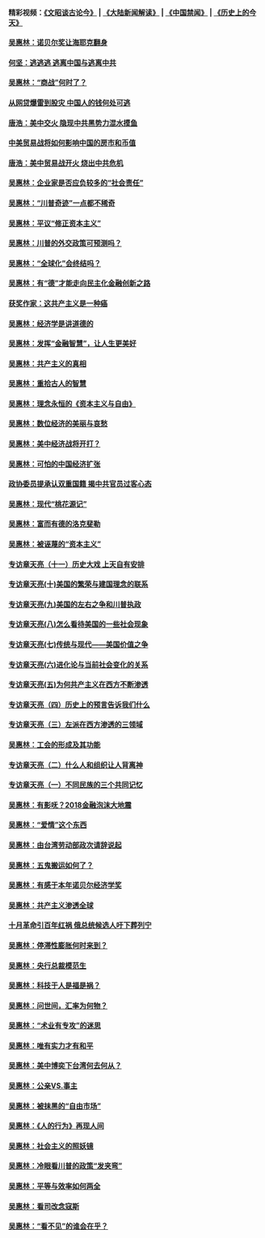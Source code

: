 #### 精彩视频：[《文昭谈古论今》](https://github.com/gfw-breaker/wenzhao/blob/master/README.md?t=12250631) | [《大陆新闻解读》](https://github.com/gfw-breaker/ntdtv-comedy/blob/master/README.md?t=12250631) | [《中国禁闻》](https://github.com/gfw-breaker/ntdtv-news/blob/master/README.md?t=12250631) | [《历史上的今天》](https://github.com/gfw-breaker/today-in-history/blob/master/README.md?t=12250631) 

#### [吴惠林：诺贝尔奖让海耶克翻身](../pages/nsc423/n10890049.md?t=12250631) 

#### [何坚：逃逃逃 逃离中国与逃离中共](../pages/nsc423/n10592891.md?t=12250631) 

#### [吴惠林：“商战”何时了？](../pages/nsc423/n10573558.md?t=12250631) 

#### [从网贷爆雷到股灾 中国人的钱何处可逃](../pages/nsc423/n10572800.md?t=12250631) 

#### [唐浩：美中交火 隐现中共黑势力混水摸鱼](../pages/nsc423/n10544040.md?t=12250631) 

#### [中美贸易战将如何影响中国的房市和币值](../pages/nsc423/n10543697.md?t=12250631) 

#### [唐浩：美中贸易战开火 烧出中共危机](../pages/nsc423/n10540126.md?t=12250631) 

#### [吴惠林：企业家是否应负较多的“社会责任”](../pages/nsc423/n10535022.md?t=12250631) 

#### [吴惠林：“川普奇迹”一点都不稀奇](../pages/nsc423/n10512808.md?t=12250631) 

#### [吴惠林：平议“修正资本主义”](../pages/nsc423/n10495724.md?t=12250631) 

#### [吴惠林：川普的外交政策可预测吗？](../pages/nsc423/n10462387.md?t=12250631) 

#### [吴惠林：“全球化”会终结吗？](../pages/nsc423/n10452838.md?t=12250631) 

#### [吴惠林：有“德”才能走向民主化金融创新之路](../pages/nsc423/n10432292.md?t=12250631) 

#### [获奖作家：这共产主义是一种癌](../pages/nsc423/n10431541.md?t=12250631) 

#### [吴惠林：经济学是讲道德的](../pages/nsc423/n10398014.md?t=12250631) 

#### [吴惠林：发挥“金融智慧”，让人生更美好](../pages/nsc423/n10375019.md?t=12250631) 

#### [吴惠林：共产主义的真相](../pages/nsc423/n10351394.md?t=12250631) 

#### [吴惠林：重拾古人的智慧](../pages/nsc423/n10337691.md?t=12250631) 

#### [吴惠林：理念永恒的《资本主义与自由》](../pages/nsc423/n10316274.md?t=12250631) 

#### [吴惠林：数位经济的美丽与哀愁](../pages/nsc423/n10292946.md?t=12250631) 

#### [吴惠林：美中经济战将开打？](../pages/nsc423/n10258825.md?t=12250631) 

#### [吴惠林：可怕的中国经济扩张](../pages/nsc423/n10219147.md?t=12250631) 

#### [政协委员提承认双重国籍 揭中共官员过客心态](../pages/nsc423/n10208809.md?t=12250631) 

#### [吴惠林：现代“桃花源记”](../pages/nsc423/n10185234.md?t=12250631) 

#### [吴惠林：富而有德的洛克斐勒](../pages/nsc423/n10142264.md?t=12250631) 

#### [吴惠林：被诬蔑的“资本主义”](../pages/nsc423/n10124816.md?t=12250631) 

#### [专访章天亮（十一）历史大戏 上天自有安排](../pages/nsc423/n10094905.md?t=12250631) 

#### [专访章天亮(十)美国的繁荣与建国理念的联系](../pages/nsc423/n10094899.md?t=12250631) 

#### [专访章天亮(九)美国的左右之争和川普执政](../pages/nsc423/n10094889.md?t=12250631) 

#### [专访章天亮(八)怎么看待美国的一些社会现象](../pages/nsc423/n10094857.md?t=12250631) 

#### [专访章天亮(七)传统与现代——美国价值之争](../pages/nsc423/n10093140.md?t=12250631) 

#### [专访章天亮(六)进化论与当前社会变化的关系](../pages/nsc423/n10092036.md?t=12250631) 

#### [专访章天亮(五)为何共产主义在西方不断渗透](../pages/nsc423/n10083620.md?t=12250631) 

#### [专访章天亮（四）历史上的预言告诉我们什么](../pages/nsc423/n10083606.md?t=12250631) 

#### [专访章天亮（三）左派在西方渗透的三领域](../pages/nsc423/n10081115.md?t=12250631) 

#### [吴惠林：工会的形成及其功能](../pages/nsc423/n10080633.md?t=12250631) 

#### [专访章天亮（二）什么人和组织让人背离神](../pages/nsc423/n10076637.md?t=12250631) 

#### [专访章天亮（一）不同民族的三个共同记忆](../pages/nsc423/n10074188.md?t=12250631) 

#### [吴惠林：有影呒？2018金融泡沫大地震](../pages/nsc423/n10040534.md?t=12250631) 

#### [吴惠林：“爱情”这个东西](../pages/nsc423/n10019423.md?t=12250631) 

#### [吴惠林：由台湾劳动部政次请辞说起](../pages/nsc423/n9979679.md?t=12250631) 

#### [吴惠林：五鬼搬运如何了？](../pages/nsc423/n9925338.md?t=12250631) 

#### [吴惠林：有感于本年诺贝尔经济学奖](../pages/nsc423/n9871883.md?t=12250631) 

#### [吴惠林：共产主义渗透全球](../pages/nsc423/n9812748.md?t=12250631) 

#### [十月革命引百年红祸 俄总统候选人吁下葬列宁](../pages/nsc423/n9810182.md?t=12250631) 

#### [吴惠林：停滞性膨胀何时来到？](../pages/nsc423/n9764136.md?t=12250631) 

#### [吴惠林：央行总裁模范生](../pages/nsc423/n9728134.md?t=12250631) 

#### [吴惠林：科技于人是福是祸？](../pages/nsc423/n9672982.md?t=12250631) 

#### [吴惠林：问世间，汇率为何物？](../pages/nsc423/n9621788.md?t=12250631) 

#### [吴惠林：“术业有专攻”的迷思](../pages/nsc423/n9580363.md?t=12250631) 

#### [吴惠林：唯有实力才有和平](../pages/nsc423/n9529599.md?t=12250631) 

#### [吴惠林：美中博奕下台湾何去何从？](../pages/nsc423/n9483598.md?t=12250631) 

#### [吴惠林：公亲VS.事主](../pages/nsc423/n9425637.md?t=12250631) 

#### [吴惠林：被抹黑的“自由市场”](../pages/nsc423/n9351545.md?t=12250631) 

#### [吴惠林：《人的行为》再现人间](../pages/nsc423/n9296339.md?t=12250631) 

#### [吴惠林：社会主义的照妖镜](../pages/nsc423/n9243460.md?t=12250631) 

#### [吴惠林：冷眼看川普的政策“发夹弯”](../pages/nsc423/n9120684.md?t=12250631) 

#### [吴惠林：平等与效率如何两全](../pages/nsc423/n9075430.md?t=12250631) 

#### [吴惠林：看司改念寇斯](../pages/nsc423/n9024915.md?t=12250631) 

#### [吴惠林：“看不见”的谁会在乎？](../pages/nsc423/n8977488.md?t=12250631) 

